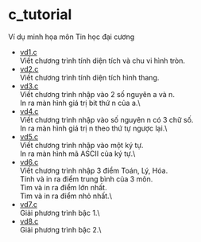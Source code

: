 # c_tutorial
Ví dụ minh họa môn Tin học đại cương
* [vd1.c](https://github.com/lebavui/c_tutorial/blob/master/vd1.c)\
Viết chương trình tính diện tích và chu vi hình tròn.
* [vd2.c](https://github.com/lebavui/c_tutorial/blob/master/vd2.c)\
Viết chương trình tính diện tích hình thang.
* [vd3.c](https://github.com/lebavui/c_tutorial/blob/master/vd3.c)\
Viết chương trình nhập vào 2 số nguyên a và n.\
In ra màn hình giá trị bit thứ n của a.\
* [vd4.c](https://github.com/lebavui/c_tutorial/blob/master/vd4.c)\
Viết chương trình nhập vào số nguyên n có 3 chữ số.\
In ra màn hình giá trị n theo thứ tự ngược lại.\
* [vd5.c](https://github.com/lebavui/c_tutorial/blob/master/vd5.c)\
Viết chương trình nhập vào một ký tự.\
In ra màn hình mã ASCII của ký tự.\
* [vd6.c](https://github.com/lebavui/c_tutorial/blob/master/vd6.c)\
Viết chương trình nhập 3 điểm Toán, Lý, Hóa.\
Tính và in ra điểm trung bình của 3 môn.\
Tìm và in ra điểm lớn nhất.\
Tìm và in ra điểm nhỏ nhất.\
* [vd7.c](https://github.com/lebavui/c_tutorial/blob/master/vd7.c)\
Giải phương trình bậc 1.\
* [vd8.c](https://github.com/lebavui/c_tutorial/blob/master/vd8.c)\
Giải phương trình bậc 2.\